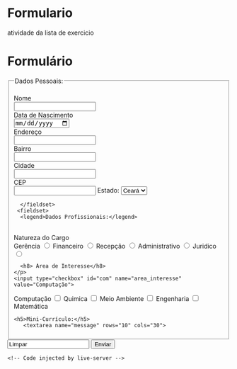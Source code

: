 # Formulario
atividade da lista de exercicio
<!DOCTYPE html>

<html>
<h1>Formulário</h1>
  <form action="/action_page.php">
    <fieldset>
      <legend>Dados Pessoais:</legend>
  
<head>
  <meta charset="utf-8">
  <meta name="viewport" content="width=device-width">
  <title> Lista de Exercicio 1 </title>
</head>

<body>
  
  <form action="/action_page.php" method="post">
    <label><br>Nome</br></label>
    <input type="text" value="" required/>
    <label><br>Data de Nascimento</br></label>
    <input type="date" value="">
    <label><br>Endereço</br></label>
    <input type="text" value="" required/>
    <label><br>Bairro</br></label>
    <input type="text" value="" required/> 
    <label><br>Cidade</br></label>
    <input type="text" value="" required/>
    <label><br>CEP</br></label>
    <input type="number" value="" required/>
     <label for="estado">Estado:</label>
  <select id="" name="estado">
    <option value="ceará" selected> Ceará </option>
    <option value="Piauí">Piauí</option>
    <option value="Bahia">Bahia</option>
    <option value="Acre">Acre</option>
    </select>
    
      </fieldset>
     <fieldset>
      <legend>Dados Profissionais:</legend>
  <br>
    <h13> Natureza do Cargo</hr13>
      <br>
  <label for="Gerência">Gerência</label>
  <input type="radio" id="ger" name="nat_cargo" value="Gerência">
  <label for="Financeiro">Financeiro</label>
  <input type="radio" id="fin" name="nat_cargo" value="Financeiro">
  <label for="Recepção">Recepção</label>
  <input type="radio" id="Rec" name="nat_cargo" value="Recepção">
  <label for="Administrativo">Administrativo</label>
  <input type="radio" id="Adm" name="nat_cargo" value="Administrativo">
 <label for="Juridico">Juridico</label>
 <input type="radio" id="jur" name="nat_cargo" value="Juridico">
    <p> 
      
      <h8> Área de Interesse</h8>
    </p>
    <input type="checkbox" id="com" name="area_interesse" value="Computação">
  <label for="area_interesse">Computação</label>
  <input type="checkbox" id="Quim" name="area_interesse" value="Quimica">
  <label for="area_interesse">Quimica</label>
  <input type="checkbox" id="mei" name="area_interesse" value="Meio Ambiente">
  <label for="area_interesse">Meio Ambiente</label>
  <input type="checkbox" id="en" name="area_interesse" value="Engenharia">
  <label for="area_interesse">Engenharia</label>
  <input type="checkbox" id="mat" name="area_interesse" value="Matemática">
  <label for="area_interesse">Matemática</label>

    <h5>Mini-Currículo:</h5>
       <textarea name="message" rows="10" cols="30">
</textarea> 
    </fieldset>
    <input tyoe="reset" value="Limpar">
    <input type="submit" value="Enviar">
    
</form> 
      
    <!-- Code injected by live-server -->
<script>
	// <![CDATA[  <-- For SVG support
	if ('WebSocket' in window) {
		(function () {
			function refreshCSS() {
				var sheets = [].slice.call(document.getElementsByTagName("link"));
				var head = document.getElementsByTagName("head")[0];
				for (var i = 0; i < sheets.length; ++i) {
					var elem = sheets[i];
					var parent = elem.parentElement || head;
					parent.removeChild(elem);
					var rel = elem.rel;
					if (elem.href && typeof rel != "string" || rel.length == 0 || rel.toLowerCase() == "stylesheet") {
						var url = elem.href.replace(/(&|\?)_cacheOverride=\d+/, '');
						elem.href = url + (url.indexOf('?') >= 0 ? '&' : '?') + '_cacheOverride=' + (new Date().valueOf());
					}
					parent.appendChild(elem);
				}
			}
			var protocol = window.location.protocol === 'http:' ? 'ws://' : 'wss://';
			var address = protocol + window.location.host + window.location.pathname + '/ws';
			var socket = new WebSocket(address);
			socket.onmessage = function (msg) {
				if (msg.data == 'reload') window.location.reload();
				else if (msg.data == 'refreshcss') refreshCSS();
			};
			if (sessionStorage && !sessionStorage.getItem('IsThisFirstTime_Log_From_LiveServer')) {
				console.log('Live reload enabled.');
				sessionStorage.setItem('IsThisFirstTime_Log_From_LiveServer', true);
			}
		})();
	}
	else {
		console.error('Upgrade your browser. This Browser is NOT supported WebSocket for Live-Reloading.');
	}
	// ]]>
</script>
</body>
  </html>
